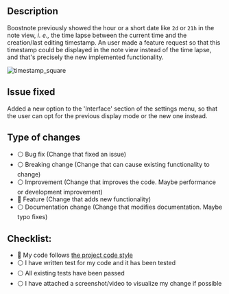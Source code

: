 <!--
Before submitting this PR, please make sure that:
- You have read and understand the contributing.md
- You have checked docs/code_style.md for information on code style
-->
## Description
Boostnote previously showed the hour or a short date like `2d` or `21h` in the note view, *i. e.,*
the time lapse between the current time and the creation/last editing timestamp. An user made a feature request so that this timestamp could be displayed in the note view instead of the time lapse, and that's precisely the new implemented functionality.



![timestamp_square](https://user-images.githubusercontent.com/28384943/48905942-d56da480-ee5a-11e8-83c2-8686d5c5c5b8.png)

## Issue fixed
Added a new option to the 'Interface' section of the settings menu, so that the user can opt for the previous display mode or the new one instead. 

## Type of changes

- :white_circle: Bug fix (Change that fixed an issue)
- :white_circle: Breaking change (Change that can cause existing functionality to change)
- :white_circle: Improvement (Change that improves the code. Maybe performance or development improvement)
- :radio_button: Feature (Change that adds new functionality)
- :white_circle: Documentation change (Change that modifies documentation. Maybe typo fixes)

## Checklist:

- :radio_button: My code follows [the project code style](docs/code_style.md)
- :white_circle: I have written test for my code and it has been tested
- :white_circle: All existing tests have been passed
- :white_circle: I have attached a screenshot/video to visualize my change if possible
